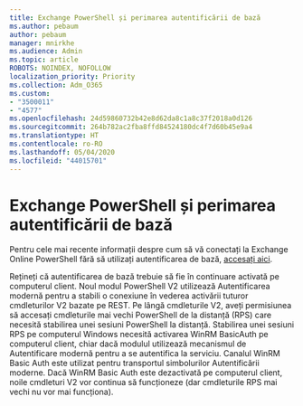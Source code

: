 ```yaml
---
title: Exchange PowerShell și perimarea autentificării de bază
ms.author: pebaum
author: pebaum
manager: mnirkhe
ms.audience: Admin
ms.topic: article
ROBOTS: NOINDEX, NOFOLLOW
localization_priority: Priority
ms.collection: Adm_O365
ms.custom:
- "3500011"
- "4577"
ms.openlocfilehash: 24d59860732b42e8d62da8c1a8c37f2018a0d126
ms.sourcegitcommit: 264b782ac2fba8ffd84524180dc4f7d60b45e9a4
ms.translationtype: HT
ms.contentlocale: ro-RO
ms.lasthandoff: 05/04/2020
ms.locfileid: "44015701"
---
```

# <a name="exchange-powershell-and-basic-authentication-deprecation"></a>Exchange PowerShell și perimarea autentificării de bază

Pentru cele mai recente informații despre cum să vă conectați la Exchange Online PowerShell fără să utilizați autentificarea de bază, [accesați aici](https://aka.ms/psbasicauth).

Rețineți că autentificarea de bază trebuie să fie în continuare activată pe computerul client.
Noul modul PowerShell V2 utilizează Autentificarea modernă pentru a stabili o conexiune în vederea activării tuturor cmdleturilor V2 bazate pe REST. Pe lângă cmdleturile V2, aveți permisiunea să accesați cmdleturile mai vechi PowerShell de la distanță (RPS) care necesită stabilirea unei sesiuni PowerShell la distanță. Stabilirea unei sesiuni RPS pe computerul Windows necesită activarea WinRM BasicAuth pe computerul client, chiar dacă modulul utilizează mecanismul de Autentificare modernă pentru a se autentifica la serviciu. Canalul WinRM Basic Auth este utilizat pentru transportul simbolurilor Autentificării moderne. Dacă WinRM Basic Auth este dezactivată pe computerul client, noile cmdleturi V2 vor continua să funcționeze (dar cmdleturile RPS mai vechi nu vor mai funcționa).
